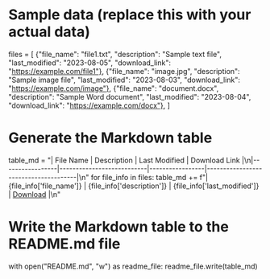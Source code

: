 # Sample data (replace this with your actual data)
files = [
    {"file_name": "file1.txt", "description": "Sample text file", "last_modified": "2023-08-05", "download_link": "https://example.com/file1"},
    {"file_name": "image.jpg", "description": "Sample image file", "last_modified": "2023-08-03", "download_link": "https://example.com/image"},
    {"file_name": "document.docx", "description": "Sample Word document", "last_modified": "2023-08-04", "download_link": "https://example.com/docx"},
]

# Generate the Markdown table
table_md = "| File Name       | Description               | Last Modified   | Download Link                        |\n|-----------------|---------------------------|-----------------|--------------------------------------|\n"
for file_info in files:
    table_md += f"| {file_info['file_name']} | {file_info['description']} | {file_info['last_modified']} | [Download]({file_info['download_link']}) |\n"

# Write the Markdown table to the README.md file
with open("README.md", "w") as readme_file:
    readme_file.write(table_md)
